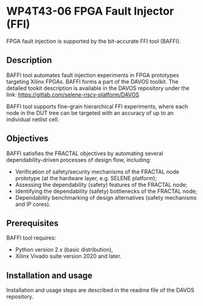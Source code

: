 # WP4T43-06 FPGA Fault Injector (FFI)

FPGA fault injection is supported by the bit-accurate FFI tool (BAFFI).

## Description

BAFFI tool automates fault injection experiments in FPGA prototypes targeting Xilinx FPGAs.
BAFFI forms a part of the DAVOS toolkit.
The detailed tookit description is available in the DAVOS repository under the link: 
https://gitlab.com/selene-riscv-platform/DAVOS

BAFFI tool supports fine-grain hierarchical FFI experiments,
where each node in the DUT tree can be targeted with an accuracy of up to an individual netlist cell.

## Objectives

BAFFI satisfies the FRACTAL objectives by automating several dependability-driven processes of design flow, including:
* Verification of safety/security mechanisms of the FRACTAL node prototype (at the hardware layer, e.g. SELENE platform);
* Assessing the dependability (safety) features of the FRACTAL node;
* Identifying the dependability (safety) bottlenecks of the FRACTAL node;
* Dependability benchmarking of design alternatives (safety mechanisms and IP cores).

## Prerequisites

BAFFI tool requires:
* Python version 2.x (basic distribution),
* Xilinx Vivado suite version 2020 and later.

## Installation and usage
Installation and usage steps are described in the readme file of the DAVOS repository.
